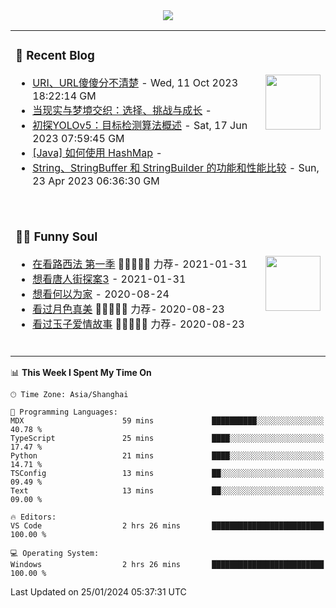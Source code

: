 <div align="center">
  <!-- dynamic typing effect 动态打字效果 -->
  <div>
    <img src="https://readme-typing-svg.demolab.com?font=Fira+Code&pause=10000&color=F76194&random=false&width=500&lines=You+make+your+own+opportunities.;Every+single+day+counts&center=true" />
  </div>
</div>

<table>
<tr>
<td>

### 📃 Recent Blog
        
<img align="right" width="88" src="https://cdn.jsdelivr.net/gh/LJJbyZJU/LJJbyZJU/assets/images/astronaut.png" />
      
<!-- START_SECTION:blog -->
* <a href='https://hsinyau.cc/posts/posts/uri-and-url' target='_blank'>URI、URL傻傻分不清楚</a> - Wed, 11 Oct 2023 18:22:14 GM
* <a href='https://hsinyau.cc/posts/posts/reality-and-dreams-intertwine' target='_blank'>当现实与梦境交织：选择、挑战与成长</a> - 
* <a href='https://hsinyau.cc/posts/posts/explore-yolov5' target='_blank'>初探YOLOv5：目标检测算法概述</a> - Sat, 17 Jun 2023 07:59:45 GM
* <a href='https://hsinyau.cc/posts/posts/java-hashmap-uses' target='_blank'>[Java] 如何使用 HashMap</a> - 
* <a href='https://hsinyau.cc/posts/posts/java-string-string_buffer-string_builder' target='_blank'>String、StringBuffer 和 StringBuilder 的功能和性能比较</a> - Sun, 23 Apr 2023 06:36:30 GM
<!-- END_SECTION:blog -->
      
<!-- for beauty 留个空行好看点 -->
<div>&nbsp;</div>

</td>
</tr>
<tr>
<td>
      
### 🤾‍♂️ Funny Soul
      
<img align="right" width="88" src="https://cdn.jsdelivr.net/gh/sun0225SUN/sun0225SUN/assets/images/artist.png" />
      
<!-- START_SECTION:douban -->
* <a href='http://movie.douban.com/subject/26385614/' target='_blank'>在看路西法 第一季</a> 🌟🌟🌟🌟🌟 力荐- 2021-01-31
* <a href='http://movie.douban.com/subject/27619748/' target='_blank'>想看唐人街探案3</a> - 2021-01-31
* <a href='http://movie.douban.com/subject/30170448/' target='_blank'>想看何以为家</a> - 2020-08-24
* <a href='http://movie.douban.com/subject/26963810/' target='_blank'>看过月色真美</a> 🌟🌟🌟🌟🌟 力荐- 2020-08-23
* <a href='http://movie.douban.com/subject/25796222/' target='_blank'>看过玉子爱情故事</a> 🌟🌟🌟🌟🌟 力荐- 2020-08-23
<!-- END_SECTION:douban -->
      
<!-- for beauty 留个空行好看点 -->
<div>&nbsp;</div>
      
</td>
</tr>
</table>

<!--START_SECTION:waka-->
📊 **This Week I Spent My Time On** 

```text
🕑︎ Time Zone: Asia/Shanghai

💬 Programming Languages: 
MDX                      59 mins             ██████████░░░░░░░░░░░░░░░   40.78 % 
TypeScript               25 mins             ████░░░░░░░░░░░░░░░░░░░░░   17.47 % 
Python                   21 mins             ████░░░░░░░░░░░░░░░░░░░░░   14.71 % 
TSConfig                 13 mins             ██░░░░░░░░░░░░░░░░░░░░░░░   09.49 % 
Text                     13 mins             ██░░░░░░░░░░░░░░░░░░░░░░░   09.00 % 

🔥 Editors: 
VS Code                  2 hrs 26 mins       █████████████████████████   100.00 % 

💻 Operating System: 
Windows                  2 hrs 26 mins       █████████████████████████   100.00 % 
```


 Last Updated on 25/01/2024 05:37:31 UTC
<!--END_SECTION:waka-->
